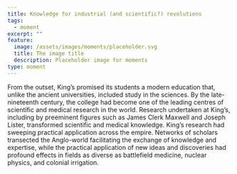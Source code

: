 ```yaml
---
title: Knowledge for industrial (and scientific?) revolutions
tags:
  - moment
excerpt: ""
feature:
  image: /assets/images/moments/placeholder.svg
  title: The image title
  description: Placeholder image for moments
type: moment
---
```


From the outset, King’s promised its students a modern education that, unlike the ancient universities, included study in the sciences. By the late-nineteenth century, the college had become one of the leading centres of scientific and medical research in the world. Research undertaken at King’s, including by preeminent figures such as James Clerk Maxwell and Joseph Lister, transformed scientific and medical knowledge. King’s research had sweeping practical application across the empire. Networks of scholars transected the Anglo-world facilitating the exchange of knowledge and expertise, while the practical application of new ideas and discoveries had profound effects in fields as diverse as battlefield medicine, nuclear physics, and colonial irrigation.
